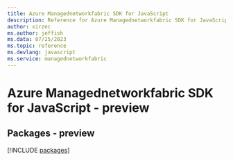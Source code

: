 ```yaml
---
title: Azure Managednetworkfabric SDK for JavaScript
description: Reference for Azure Managednetworkfabric SDK for JavaScript
author: xirzec
ms.author: jeffish
ms.data: 07/25/2023
ms.topic: reference
ms.devlang: javascript
ms.service: managednetworkfabric
---
```

# Azure Managednetworkfabric SDK for JavaScript - preview
## Packages - preview
[!INCLUDE [packages](managednetworkfabric-index.md)]